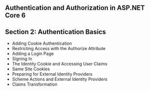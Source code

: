 ## Authentication and Authorization in ASP.NET Core 6
## Section 2: Authentication Basics
* Adding Cookie Authentication
* Restricting Access with the Authorize Attribute
* Adding a Login Page
* Signing In
* The Identity Cookie and Accessing User Claims
* Same Site Cookies
* Preparing for External Identity Providers
* Scheme Actions and External Identity Providers
* Claims Transformation